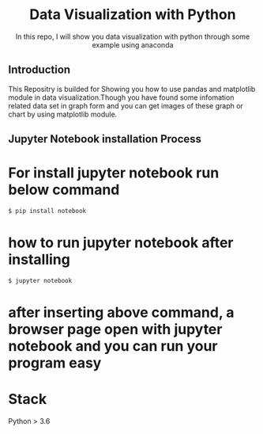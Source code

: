 <div align='center'><h1>Data Visualization with Python</h1></div>
<div align='center'>In this repo, I will show you data visualization with python through some  example using anaconda </div>

Introduction
-------------
This Repositry is builded for Showing you how to use pandas and matplotlib module in data visualization.Though you have found some infomation related data set in graph form and you 
can get images of these graph or chart by using matplotlib module.


Jupyter Notebook installation Process
-------------------------------------

# For install jupyter notebook run below command

```bash
$ pip install notebook
```


# how to run jupyter notebook after installing 

```bash
$ jupyter notebook
```

# after inserting above command, a browser page open with jupyter notebook and you can run your program easy



# Stack
Python  > 3.6